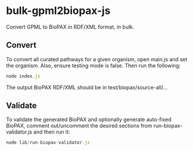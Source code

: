 # bulk-gpml2biopax-js

Convert GPML to BioPAX in RDF/XML format, in bulk.

## Convert

To convert all curated pathways for a given organism, open main.js
and set the organism. Also, ensure testing mode is false. Then run the following:

```js
node index.js
```

The output BioPAX RDF/XML should be in test/biopax/source-all/...

## Validate

To validate the generated BioPAX and optionally generate auto-fixed BioPAX,
comment out/uncomment the desired sections from run-biopax-validator.js and
then run it:

```js
node lib/run-biopax-validator.js
```
